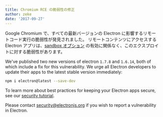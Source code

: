 ```yaml
---
title: Chromium RCE の脆弱性の修正
author: zeke
date: '2017-09-27'
---
```


Google Chromium で、すべての最新バージョンの Electron に影響するリモートコード実行の脆弱性が発見されました。 リモートコンテンツにアクセスする Electron アプリは、[sandbox オプション](https://electronjs.org/docs/api/sandbox-option) の有効に関係なく、このエクスプロイトに対する脆弱性があります。

We've published two new versions of electron `1.7.8` and `1.6.14`, both of which include a fix for this vulnerability. We urge all Electron developers to update their apps to the latest stable version immediately:

```sh
npm i electron@latest --save-dev
```

To learn more about best practices for keeping your Electron apps secure, see our [security tutorial](https://electronjs.org/docs/tutorial/security).

Please contact security@electronjs.org if you wish to report a vulnerability in Electron.